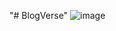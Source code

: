 "# BlogVerse" 
![image](https://github.com/Hrsh7/BlogVerse/assets/97751598/2a1487d0-303a-4d29-9e5f-d1b406429f23)
